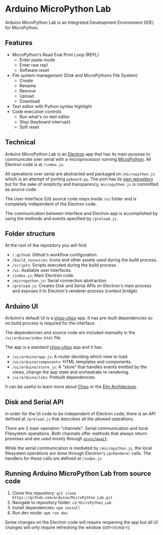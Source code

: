 # Arduino MicroPython Lab
Arduino MicroPython Lab is an Integrated Development Environment (IDE) for MicroPython.

## Features
- MicroPython's Read Eval Print Loop (REPL)
	- Enter paste mode
	- Enter raw repl
	- Software reset
- File system management (Disk and MicroPythons File System)
	- Create
	- Rename
	- Remove
	- Upload
	- Download
- Text editor with Python syntax highlight
- Code execution controls
	- Run what's on text editor
	- Stop (keyboard interrupt)
	- Soft reset

## Technical

Arduino MicroPython Lab is an [Electron](https://www.electronjs.org/) app that has its main purpose to communicate over serial with a microprocessor running [MicroPython](https://micropython.org/). All Electron code is at `/index.js`.

All operations over serial are abstracted and packaged on `/micropython.js` which is an attempt of porting `pyboard.py`. The port has its [own repository](https://github.com/murilopolese/micropython.js) but for the sake of simplicity and transparency, `micropython.js` is committed as source code.

The User Interface (UI) source code stays inside `/ui` folder and is completely independent of the Electron code.

The communication between interface and Electron app is accomplished by using the methods and events specified by `/preload.js`.

## Folder structure

At the root of the repository you will find:

- `/.github`: Github's workflow configuration.
- `/build_resources`: Icons and other assets used during the build process.
- `/scripts`: Scripts executed during the build process.
- `/ui`: Available user interfaces.
- `/index.js`: Main Electron code.
- `/micropython.js`: Serial connection abstraction.
- `/preload.js`: Creates Disk and Serial APIs on Electron's main process and exposes it to Electron's renderer process (context bridge).

## Arduino UI

Arduino's default UI is a [choo-choo](https://github.com/choojs/choo) app. It has pre-built dependencies so no build process is required for the interface.

The dependencies and source code are included manually in the `/ui/arduino/index.html` file.

The app is a standard [choo-choo](https://github.com/choojs/choo) app and it has:

- `/ui/arduino/app.js`: A router deciding which view to load.
- `/ui/arduino/components`: HTML templates and components.
- `/ui/arduino/store.js`: A "store" that handles events emitted by the views, change the app state and orchestrate re-rendering.
- `/ui/arduino/libs`: Prebuilt dependencies.

It can be useful to learn more about [Choo](https://github.com/choojs/choo) or the [Elm Architecture](https://guide.elm-lang.org/architecture/).

## Disk and Serial API

In order for the UI code to be independent of Electron code, there is an API defined at `/preload.js` that describes all the allowed operations.

There are 2 main operation "channels": Serial communication and local Filesystem operations. Both channels offer methods that always return promises and are used mostly through [`async`/`await`](https://developer.mozilla.org/en-US/docs/Web/JavaScript/Reference/Statements/async_function).

While the serial communication is mediated by `/micropython.js`, the local filesystem operations are done through Electron's `ipcRenderer` calls. The handlers for these calls are defined at `/index.js`

## Running Arduino MicroPython Lab from source code

1. Clone this repository: `git clone https://github.com/arduino/MicroPython_Lab.git`
2. Navigate to repository folder: `cd MicroPython_Lab`
3. Install dependencies: `npm install`
4. Run dev mode: `npm run dev`

Some changes on the Electron code will require reopening the app but all UI changes will only require refreshing the window (ctrl-r/cmd-r).
